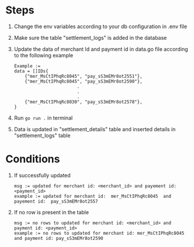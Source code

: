 # Steps
1. Change the env variables according to your db configuration in .env file

2. Make sure the table "settlement_logs" is added in the database 

3. Update the data of merchant Id and payment id in data.go file according to the following example
	```
	Example := 
	data = []IDs{
		{"mer_MsCtIPhqRc8045", "pay_sS3mEMr8ot2551"},
		{"mer_MsCtIPhqRc8045", "pay_sS3mEMr8ot2590"},
		                    .
		                    .
		                    .
		{"mer_MsCtIPhqRc8030", "pay_sS3mEMr8ot2578"},					
	}	
	```
4. Run `go run .` in terminal

5. Data is updated in "settlement_details" table and inserted details in "settlement_logs" table


# Conditions
1. If successfully updated
	```
   msg := updated for merchant id: <merchant_id> and payement id: <payment_id>
   example := updated for merchant id:  mer_MsCtIPhqRc8045  and payement id:  pay_sS3mEMr8ot2557
	```

2. If no row is present in the table
   ```
   msg := no rows to updated for merchant id: <merchant_id> and payment id: <payment_id>
   example := no rows to updated for merchant id: mer_MsCtIPhqRc8045 and payment id: pay_sS3mEMr8ot2590
	```
